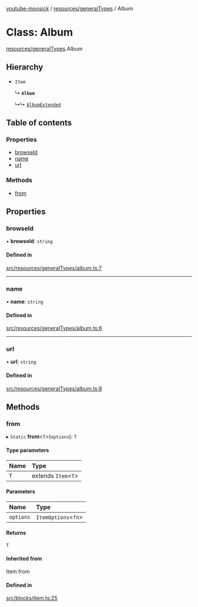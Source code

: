 [youtube-moosick](../README.md) / [resources/generalTypes](../modules/resources_generalTypes.md) / Album

# Class: Album

[resources/generalTypes](../modules/resources_generalTypes.md).Album

## Hierarchy

- `Item`

  ↳ **`Album`**

  ↳↳ [`AlbumExtended`](resources_generalTypes.AlbumExtended.md)

## Table of contents

### Properties

- [browseId](resources_generalTypes.Album.md#browseid)
- [name](resources_generalTypes.Album.md#name)
- [url](resources_generalTypes.Album.md#url)

### Methods

- [from](resources_generalTypes.Album.md#from)

## Properties

### browseId

• **browseId**: `string`

#### Defined in

[src/resources/generalTypes/album.ts:7](https://github.com/EvasiveXkiller/youtube-moosick/blob/a4f065f/src/resources/generalTypes/album.ts#L7)

___

### name

• **name**: `string`

#### Defined in

[src/resources/generalTypes/album.ts:6](https://github.com/EvasiveXkiller/youtube-moosick/blob/a4f065f/src/resources/generalTypes/album.ts#L6)

___

### url

• **url**: `string`

#### Defined in

[src/resources/generalTypes/album.ts:8](https://github.com/EvasiveXkiller/youtube-moosick/blob/a4f065f/src/resources/generalTypes/album.ts#L8)

## Methods

### from

▸ `Static` **from**<`T`\>(`options`): `T`

#### Type parameters

| Name | Type |
| :------ | :------ |
| `T` | extends `Item`<`T`\> |

#### Parameters

| Name | Type |
| :------ | :------ |
| `options` | `ItemOptions`<`fn`\> |

#### Returns

`T`

#### Inherited from

Item.from

#### Defined in

[src/blocks/item.ts:25](https://github.com/EvasiveXkiller/youtube-moosick/blob/a4f065f/src/blocks/item.ts#L25)
